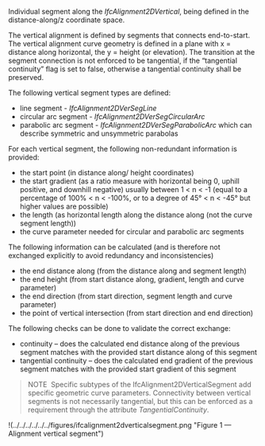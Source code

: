 Individual segment along the _IfcAlignment2DVertical_, being defined in the distance-along/z coordinate space.

The vertical alignment is defined by segments that connects end-to-start. The vertical alignment curve geometry is defined in a plane with x = distance along horizontal, the y = height (or elevation). The transition at the segment connection is not enforced to be tangential, if the “tangential continuity” flag is set to false, otherwise a tangential continuity shall be preserved.

The following vertical segment types are defined:

* line segment - _IfcAlignment2DVerSegLine_
* circular arc segment - _IfcAlignment2DVerSegCircularArc_
* parabolic arc segment - _IfcAlignment2DVerSegParabolicArc_ which can describe symmetric and unsymmetric parabolas

For each vertical segment, the following non-redundant information is provided:

* the start point (in distance along/ height coordinates)
* the start gradient (as a ratio measure with horizontal being 0, uphill positive, and downhill negative) usually between 1 < n < -1 (equal to a percentage of 100% < n < -100%, or to a degree of 45&deg; < n < -45&deg; but higher values are possible)
* the length (as horizontal length along the distance along (not the curve segment length))
* the curve parameter needed for circular and parabolic arc segments

The following information can be calculated (and is therefore not exchanged explicitly to avoid redundancy and inconsistencies)

* the end distance along (from the distance along and segment length)
* the end height (from start distance along, gradient, length and curve parameter)
* the end direction (from start direction, segment length and curve parameter)
* the point of vertical intersection (from start direction and end direction)

The following checks can be done to validate the correct exchange:

* continuity – does the calculated end distance along of the previous segment matches with the provided start distance along of this segment
* tangential continuity – does the calculated end gradient of the previous segment matches with the provided start gradient of this segment

> NOTE&nbsp; Specific subtypes of the <span class="self-ref">IfcAlignment2DVerticalSegment</span> add specific geometric curve parameters. Connectivity between vertical segments is not necessarily tangential, but this can be enforced as a requirement through the attribute _TangentialContinuity_.

!(../../../../../../figures/ifcalignment2dverticalsegment.png "Figure 1 &mdash; Alignment vertical segment")